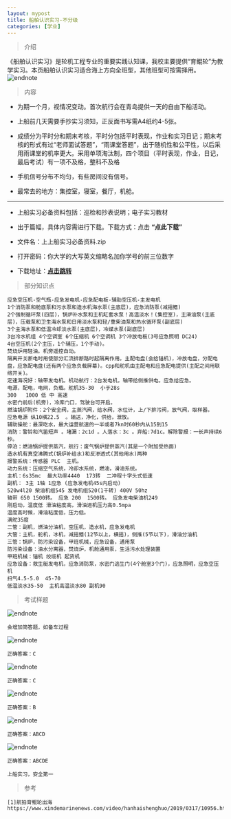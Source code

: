 ```yaml
---
layout: mypost
title: 船舶认识实习-不分级
categories: [学业]
---
```

> 介绍

《船舶认识实习》是轮机工程专业的重要实践认知课，我校主要提供“育鲲轮”为教学实习。本页船舶认识实习适合海上方向全班型，其他班型可按需择用。
![endnote](https://www.xindemarinenews.com/uploads/allimg/190317/20242U296-9.jpg)


>内容 

- 为期一个月，视情况变动。首次航行会在青岛提供一天的自由下船活动。

- 上船前几天需要手抄实习须知，正反面书写需A4纸约4-5张。

- 成绩分为平时分和期末考核，平时分包括平时表现，作业和实习日记；期末考核的形式有过“老师面试答题”，“雨课堂答题”，出于随机性和公平性，以后采用雨课堂的机率更大。采用单项淘汰制，四个项目（平时表现，作业，日记，最后考试）有一项不及格，整科不及格

- 手机信号分布不均匀，有些房间没有信号。

- 最常去的地方：集控室，寝室，餐厅，机舱。

---

- 上船实习必备资料包括：巡检和抄表说明；电子实习教材

- 出于篇幅，具体内容需进行下载。下载方式：点击  **“点此下载”**

- 文件名：上上船实习必备资料.zip

- 打开密码：你大学的大写英文缩略名加你学号的前三位数字

- 下载地址：**[点击跳转](https://zhuifengyi.coding.net/p/MESC_doc/d/MESC_doc/git/blob/master/%E4%B8%8A%E8%88%B9%E5%AE%9E%E4%B9%A0%E5%BF%85%E5%A4%87%E8%B5%84%E6%96%99.zip)**

> 部分知识点

```
应急空压机-空气瓶-应急发电机-应急配电板-辅助空压机-主发电机
​1个消防泵和舱底泵和污水泵和造水机海水泵(主底层)，应急消防泵(减摇鳍)
​​2个强制循环泵(四层)，锅炉补水泵和主机缸套水泵！高温淡水！(集控室)，主滑油泵(主底层)，压载泵和卫生海水泵和日用淡水泵和轻/重柴油泵和热水循环泵(副底层)
​3个主海水泵和低温冷却淡水泵(主底层)，冷媒水泵(副底层)
​3台冷水机组 4个空调室 6个压缩机 6个空调机 3个冲放电板(3号应急照明 DC24)
​4台空压机(2个主压，1个辅压，1个手动)。
焚烧炉用轻油。​机旁遥控自动。
​隔离开关断电时用使部分汇流排断路时起隔离作用。主配电盘(会给锚机)，冲放电盘，分配电盘，应急配电盘(还有两个应急负载屏幕)。cpp和舵机由主配电和应急配电提供(主配之间用联络开关)。
​定速海况好：轴带发电机。机动航行：2台发电机，轴带给侧推供电。应急给应急。
​电源，配电，电网，负载。​舵机35-30  小于28s
​​300   1000 低 中 高速
​水密门前后(机旁)，冷库门口，驾驶台可开启。
​燃油锅炉附件：2个安全阀，主蒸汽阀，给水阀，水位计，上/下排污阀，放气阀，取样器。
​应急电源 纵10横22.5  。​输送，净化，供给，泄放。
​辅助操舵：最深吃水，最大运营航速的一半或者7kn时60秒内从15到15
​消防：警铃和汽笛短声 。堵漏：2c1d 。人落水：3c 。弃船:7d1c。解除警报：一长声持续6秒。
停泊：燃油锅炉提供蒸汽，航行：废气锅炉提供蒸汽(其是一个附加受热面)
​造水机有真空沸腾式(锅炉补给水)和反渗透式(其他用水)两种
报警系统：传感器 PLC  主机。
​​动力系统：压缩空气系统，冷却水系统，燃油，滑油系统。
主机：6s35mc  最大功率4440  173转  二冲程十字头式低速
​副机： ​3主 1轴 1应急 (应急发电机45s内启动)
​520w4l20 柴油机组545 发电机组520(1千转) 400V 50hz
​轴带 650 1500转。 应急 200  1500转。 应急发电柴油机249
​刚启动，温度低 滑油粘度高，滑油进机压力高0.5mpa
​温度高时候，滑油粘度低，压力低。
​满舵35度
​二管：副机，燃油分油机，空压机，造水机，应急发电机
​大管：主机，舵机，冰机，减摇鳍(12节以上，横摇)，侧推(5节以下)，滑油分油机
​三管：锅炉，防污染设备，甲班机械，应急设备，通用泵
​防污染设备：油水分离器，焚烧炉，机舱通用泵，生活污水处理装置
​甲班机械：锚机 绞缆机 起货机
​应急设备：救生艇发电机，应急消防泵，水密门逃生门(4个舱室3个门)，应急照明，应急空压机
扫气4.5-5.0  45-70
​低温淡水35-50  主机高温淡水80 副机90

```

> 考试样题


![endnote](https://i.loli.net/2020/03/05/K6FJ2XnQ5Bsbroe.png)
```
会增加简答题，如备车过程
```
![endnote](https://i.loli.net/2020/03/05/Q1SvZLOB4h7xFXN.png)
```
正确答案：C
```
![endnote](https://i.loli.net/2020/03/05/p5DQBPwqIRtcZhd.png)
```
正确答案：C
```

![endnote](https://i.loli.net/2020/03/05/kClo1hyN96LzIsX.png)
```
正确答案：B
```

![endnote](https://i.loli.net/2020/03/05/MdlhzIAEZFg7vGc.png)
```
正确答案：ABCD
```

![endnote](https://i.loli.net/2020/03/05/ap8eTx4zJmcFOh3.png)
```
正确答案：ABCDE
```



```
上船实习，安全第一
```

> 参考

```
[1]航拍育鲲轮出海 https://www.xindemarinenews.com/video/hanhaishenghuo/2019/0317/10956.html
```


